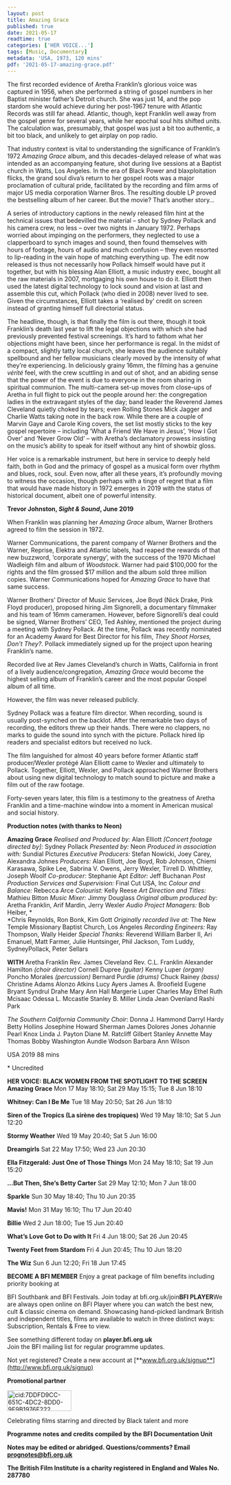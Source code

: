 ```yaml
---
layout: post
title: Amazing Grace
published: true
date: 2021-05-17
readtime: true
categories: ['HER VOICE...']
tags: [Music, Documentary]
metadata: 'USA, 1973, 120 mins'
pdf: '2021-05-17-amazing-grace.pdf'
---
```

The first recorded evidence of Aretha Franklin’s glorious voice was captured in 1956, when she performed a string of gospel numbers in her Baptist minister father’s Detroit church. She was just 14, and the pop stardom she would achieve during her post-1967 tenure with Atlantic Records was still far ahead. Atlantic, though, kept Franklin well away
from the gospel genre for several years, while her epochal soul hits
shifted units. The calculation was, presumably, that gospel was just a
bit too authentic, a bit too black, and unlikely to get airplay on pop
radio.

That industry context is vital to understanding the significance of
Franklin’s 1972 *Amazing Grace* album, and this decades-delayed release
of what was intended as an accompanying feature, shot during live
sessions at a Baptist church in Watts, Los Angeles. In the era of Black
Power and blaxploitation flicks, the grand soul diva’s return to her
gospel roots was a major proclamation of cultural pride, facilitated by
the recording and film arms of major US media corporation Warner Bros.
The resulting double LP proved the bestselling album of her career. But
the movie? That’s another story…

A series of introductory captions in the newly released film hint at the
technical issues that bedevilled the material – shot by Sydney Pollack
and his camera crew, no less – over two nights in January 1972. Perhaps
worried about impinging on the performers, they neglected to use a
clapperboard to synch images and sound, then found themselves with hours
of footage, hours of audio and much confusion – they even resorted to
lip-reading in the vain hope of matching everything up. The edit now
released is thus not necessarily how Pollack himself would have put it
together, but with his blessing Alan Elliott, a music industry exec,
bought all the raw materials in 2007, mortgaging his own house to do it.
Elliott then used the latest digital technology to lock sound and vision
at last and assemble this cut, which Pollack (who died in 2008) never
lived to see. Given the circumstances, Elliott takes a ‘realised by’
credit on screen instead of granting himself full directorial status.

The headline, though, is that finally the film is out there, though it
took Franklin’s death last year to lift the legal objections with which
she had previously prevented festival screenings. It’s hard to fathom
what her objections might have been, since her performance is regal. In
the midst of a compact, slightly tatty local church, she leaves the
audience suitably spellbound and her fellow musicians clearly moved by
the intensity of what they’re experiencing. In deliciously grainy 16mm,
the filming has a genuine *vérité* feel, with the crew scuttling in and
out of shot, and an abiding sense that the power of the event is due to
everyone in the room sharing in spiritual communion. The multi-camera
set-up moves from close-ups of Aretha in full flight to pick out the
people around her: the congregation ladies in the extravagant styles of
the day; band leader the Reverend James Cleveland quietly choked by
tears; even Rolling Stones Mick Jagger and Charlie Watts taking note in
the back row. While there are a couple of Marvin Gaye and Carole King
covers, the set list mostly sticks to the key gospel repertoire –
including ‘What a Friend We Have in Jesus’, ‘How I Got Over’ and ‘Never
Grow Old’ – with Aretha’s declamatory prowess insisting on the music’s
ability to speak for itself without any hint of showbiz gloss.

Her voice is a remarkable instrument, but here in service to deeply held
faith, both in God and the primacy of gospel as a musical form over
rhythm and blues, rock, soul. Even now, after all these years, it’s
profoundly moving to witness the occasion, though perhaps with a tinge
of regret that a film that would have made history in 1972 emerges in
2019 with the status of historical document, albeit one of powerful
intensity.

**Trevor Johnston, *Sight & Sound*, June 2019**

When Franklin was planning her *Amazing Grace* album, Warner Brothers agreed to film the session in 1972.

Warner Communications, the parent company of Warner Brothers and the
Warner, Reprise, Elektra and Atlantic labels, had reaped the rewards of
that new buzzword, ‘corporate synergy’, with the success of the 1970
Michael Wadleigh film and album of *Woodstock*. Warner had paid $100,000
for the rights and the film grossed $17 million and the album sold three
million copies. Warner Communications hoped for *Amazing Grace* to have
that same success.

Warner Brothers’ Director of Music Services, Joe Boyd (Nick Drake, Pink
Floyd producer), proposed hiring Jim Signorelli, a documentary filmmaker
and his team of 16mm cameramen. However, before Signorelli’s deal could
be signed, Warner Brothers’ CEO, Ted Ashley, mentioned the project
during a meeting with Sydney Pollack. At the time, Pollack was recently
nominated for an Academy Award for Best Director for his film, *They
Shoot Horses, Don’t They?*. Pollack immediately signed up for the
project upon hearing Franklin’s name.

Recorded live at Rev James Cleveland’s church in Watts, California in
front of a lively audience/congregation, *Amazing Grace* would become
the highest selling album of Franklin’s career and the most popular
Gospel album of all time.

However, the film was never released publicly.

Sydney Pollack was a feature film director. When recording, sound is
usually post-synched on the backlot. After the remarkable two days of
recording, the editors threw up their hands. There were no clappers, no
marks to guide the sound into synch with the picture. Pollack hired lip
readers and specialist editors but received no luck.

The film languished for almost 40 years before former Atlantic staff
producer/Wexler protégé Alan Elliott came to Wexler and ultimately to
Pollack. Together, Elliott, Wexler, and Pollack approached Warner
Brothers about using new digital technology to match sound to picture
and make a film out of the raw footage.

Forty-seven years later, this film is a testimony to the greatness of
Aretha Franklin and a time-machine window into a moment in American
musical and social history.

**Production notes (with thanks to Neon)**

**Amazing Grace**
*Realised and Produced by:* Alan Elliott
*\[Concert footage directed by\]:* Sydney Pollack
*Presented by:* Neon
*Produced in association with:* Sundial Pictures
*Executive Producers:* Stefan Nowicki, Joey Carey, Alexandra Johnes
*Producers:* Alan Elliott, Joe Boyd, Rob Johnson, Chiemi Karasawa, Spike Lee, Sabrina V. Owens, Jerry Wexler, Tirrell D.
Whittley, Joseph Woolf
*Co-producer:* Stephanie Apt
*Editor:* Jeff Buchanan
*Post Production Services and Supervision:* Final Cut USA, Inc
*Colour and Balance:* Rebecca Arce
*Colourist:* Kelly Reese
*Art Direction and Titles:* Mathieu Bitton
*Music Mixer:* Jimmy Douglass
*Original album produced by:* Aretha Franklin, Arif Mardin, Jerry Wexler
*Audio Project Managers:* Bob Heiber, *  
*Chris Reynolds, Ron Bonk, Kim Gott
*Originally recorded live at:* The New Temple Missionary Baptist Church, Los Angeles
*Recording Engineers:* Ray Thompson, Wally Heider
*Special Thanks:* Reverend William Barber II,  Ari Emanuel, Matt Farmer, Julie Huntsinger,  Phil Jackson, Tom Luddy, SydneyPollack,  Peter Sellars

**WITH**
Aretha Franklin
Rev. James Cleveland
Rev. C.L. Franklin
Alexander Hamilton *(choir director)*
Cornell Dupree *(guitar)*
Kenny Luper *(organ)*
Poncho Morales *(percussion)*
Bernard Purdie *(drums)*
Chuck Rainey *(bass)*
Christine Adams
Alonzo Atkins
Lucy Ayers
James A. Broofield
Eugene Bryant
Syndrul Drahe
Mary Ann Hall
Margerie Luper
Charles May
Ethel Ruth Mcisaac
Odessa L. Mccastle
Stanley B. Miller
Linda Jean Ovenland
Rashi Park

*The Southern California Community Choir*:
Donna J. Hammond
Darryl Hardy
Betty Hollins
Josephine Howard
Sherman James
Dolores Jones
Johannie Pearl Knox
Linda J. Payton
Diane M. Ratcliff
Gilbert Stanley
Annette May Thomas
Bobby Washington
Aundie Wodson
Barbara Ann Wilson

USA 2019 88 mins

\* Uncredited

**HER VOICE: BLACK WOMEN FROM THE  SPOTLIGHT TO THE SCREEN
Amazing Grace**
Mon 17 May 18:10; Sat 29 May 15:15;  Tue 8 Jun 18:10

**Whitney: Can I Be Me**
Tue 18 May 20:50; Sat 26 Jun 18:10

**Siren of the Tropics (La sirène des tropiques)**
Wed 19 May 18:10; Sat 5 Jun 12:20

**Stormy Weather**
Wed 19 May 20:40; Sat 5 Jun 16:00

**Dreamgirls**
Sat 22 May 17:50; Wed 23 Jun 20:30

**Ella Fitzgerald: Just One of Those Things**
Mon 24 May 18:10; Sat 19 Jun 15:20

**…But Then, She’s Betty Carter**
Sat 29 May 12:10; Mon 7 Jun 18:00

**Sparkle**
Sun 30 May 18:40; Thu 10 Jun 20:35

**Mavis!**
Mon 31 May 16:10; Thu 17 Jun 20:40

**Billie**
Wed 2 Jun 18:00; Tue 15 Jun 20:40

**What’s Love Got to Do with It**
Fri 4 Jun 18:00; Sat 26 Jun 20:45

**Twenty Feet from Stardom**
Fri 4 Jun 20:45; Thu 10 Jun 18:20

**The Wiz**
Sun 6 Jun 12:20; Fri 18 Jun 17:45

**BECOME A BFI MEMBER** 
Enjoy a great package of film benefits including
priority booking at

BFI Southbank and BFI Festivals. Join today at bfi.org.uk/join**BFI
PLAYER**We are always open online on BFI Player where you can watch the
best new, cult & classic cinema on demand. Showcasing hand-picked
landmark British and independent titles, films are available to watch in
three distinct ways: Subscription, Rentals & Free to view.

See something different today on **player.bfi.org.uk**  
Join the BFI mailing list for regular programme updates.

Not yet registered? Create a new account at
[**www.bfi.org.uk/signup**](http://www.bfi.org.uk/signup)

**Promotional partner**

<img src="Desktop/img/partner/media/image1.jpeg" style="width:1.55208in;height:0.50575in" alt="cid:7DDFD9CC-651C-4DC2-8DD0-9F9B1976F222" />

Celebrating films starring and directed by Black talent and more

**Programme notes and credits compiled by the BFI Documentation Unit**

**Notes may be edited or abridged. Questions/comments? Email prognotes@bfi.org.uk**

**The British Film Institute is a charity registered in England and Wales No. 287780**
